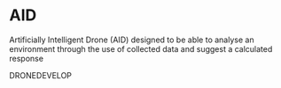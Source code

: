 # AID
Artificially Intelligent Drone (AID) designed to be able to analyse an environment through the use of collected data and suggest a calculated response 

DRONEDEVELOP